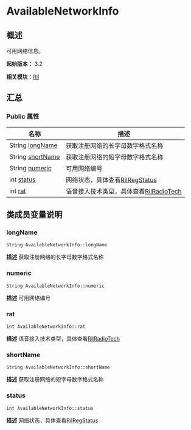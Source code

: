 # AvailableNetworkInfo


## 概述

可用网络信息。

**起始版本：** 3.2

**相关模块：**[Ril](_ril_v10.md)


## 汇总


### Public 属性

| 名称 | 描述 | 
| -------- | -------- |
| String [longName](#longname) | 获取注册网络的长字母数字格式名称  | 
| String [shortName](#shortname) | 获取注册网络的短字母数字格式名称  | 
| String [numeric](#numeric) | 可用网络编号  | 
| int [status](#status) | 网络状态，具体查看[RilRegStatus](_ril_v10.md#rilregstatus) | 
| int [rat](#rat) | 语音接入技术类型，具体查看[RilRadioTech](_ril_v10.md#rilradiotech) | 


## 类成员变量说明


### longName

```
String AvailableNetworkInfo::longName
```
**描述**
获取注册网络的长字母数字格式名称


### numeric

```
String AvailableNetworkInfo::numeric
```
**描述**
可用网络编号


### rat

```
int AvailableNetworkInfo::rat
```
**描述**
语音接入技术类型，具体查看[RilRadioTech](_ril_v10.md#rilradiotech)


### shortName

```
String AvailableNetworkInfo::shortName
```
**描述**
获取注册网络的短字母数字格式名称


### status

```
int AvailableNetworkInfo::status
```
**描述**
网络状态，具体查看[RilRegStatus](_ril_v10.md#rilregstatus)
